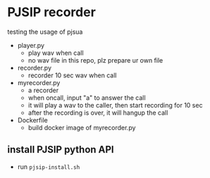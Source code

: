 # PJSIP recorder
testing the usage of pjsua
- player.py
    - play wav when call
    - no wav file in this repo, plz prepare ur own file
- recorder.py
    - recorder 10 sec wav when call
- myrecorder.py
    - a recorder
    - when oncall, input "a" to answer the call
    - it will play a wav to the caller, then start recording for 10 sec
    - after the recording is over, it will hangup the call
- Dockerfile
    - build docker image of myrecorder.py
## install PJSIP python API
- run `pjsip-install.sh`
